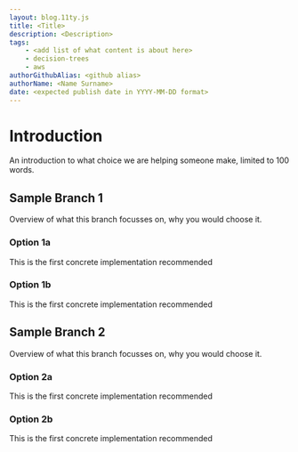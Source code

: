 ```yaml
---
layout: blog.11ty.js
title: <Title>
description: <Description>
tags:
    - <add list of what content is about here>
    - decision-trees
    - aws
authorGithubAlias: <github alias>
authorName: <Name Surname>
date: <expected publish date in YYYY-MM-DD format>
---
```


<!-- Throughout this template there will be comments like these, please remove them before committing the first version of the content piece. -->

# Introduction

An introduction to what choice we are helping someone make, limited to 100 words.

<!-- Each branch of the decision tree has 2+ options to it, and we show that here by splitting it into branch and option sections -->

## Sample Branch 1

Overview of what this branch focusses on, why you would choose it.

### Option 1a

<!-- Description here is limited to 100 words, focus on the why/when to choose this option -->
This is the first concrete implementation recommended

### Option 1b

<!-- Description here is limited to 100 words, focus on the why/when to choose this option -->
This is the first concrete implementation recommended

## Sample Branch 2

Overview of what this branch focusses on, why you would choose it.

### Option 2a

<!-- Description here is limited to 100 words, focus on the why/when to choose this option -->
This is the first concrete implementation recommended

### Option 2b

<!-- Description here is limited to 100 words, focus on the why/when to choose this option -->
This is the first concrete implementation recommended